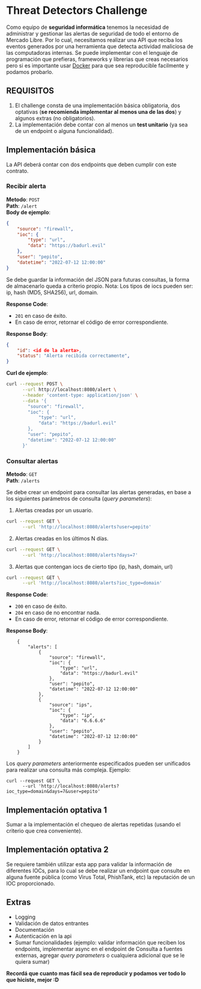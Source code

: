 # Threat Detectors Challenge

Como equipo de **seguridad informática** tenemos la necesidad de administrar y gestionar las alertas de seguridad de todo el entorno de Mercado Libre.
Por lo cual, necesitamos realizar una API que reciba los eventos generados por una herramienta que detecta actividad maliciosa de las computadoras internas.
Se puede implementar con el lenguaje de programación que prefieras, frameworks y librerias que creas necesarios pero si es importante usar [Docker](https://www.docker.com/) para que sea reproducible facilmente y podamos probarlo.

## REQUISITOS

1. El challenge consta de una implementación básica obligatoria, dos optativas (**se recomienda implementar al menos una de las dos**) y algunos extras (no obligatorios).
2. La implementación debe contar con al menos un **test unitario** (ya sea de un endpoint o alguna funcionalidad).


## Implementación básica

La API deberá contar con dos endpoints que deben cumplir con este contrato.

### Recibir alerta
**Metodo**: `POST` \
**Path**: `/alert` \
**Body de ejemplo**:
```json
{
	"source": "firewall",
	"ioc": {
		"type": "url",
		"data": "https://badurl.evil"
	},
	"user": "pepito",
	"datetime": "2022-07-12 12:00:00"
}
```

Se debe guardar la información del JSON para futuras consultas, la forma de almacenarlo queda a criterio propio.
Nota: Los tipos de iocs pueden ser: ip, hash (MD5, SHA256), url, domain.

**Response Code**:
- `201` en caso de éxito.
- En caso de error, retornar el código de error correspondiente.

**Response Body**:
```json
{
    "id": <id de la alerta>,
    "status": "Alerta recibida correctamente",
}
```

**Curl de ejemplo**:
```bash
curl --request POST \
      --url http://localhost:8080/alert \
      --header 'content-type: application/json' \
      --data '{
		"source": "firewall",
		"ioc": {
			"type": "url",
			"data": "https://badurl.evil"
		},
		"user": "pepito",
		"datetime": "2022-07-12 12:00:00"
	  }'
```

### Consultar alertas

**Metodo**: `GET` \
**Path**: `/alerts`

Se debe crear un endpoint para consultar las alertas generadas, en base a los siguientes parámetros de consulta (_query parameters_):

1. Alertas creadas por un usuario.
```bash
curl --request GET \
      --url 'http://localhost:8080/alerts?user=pepito'
```

2. Alertas creadas en los últimos N días.
```bash
curl --request GET \
      --url 'http://localhost:8080/alerts?days=7'
```

3. Alertas que contengan iocs de cierto tipo (ip, hash, domain, url)
```bash
curl --request GET \
      --url 'http://localhost:8080/alerts?ioc_type=domain'
```

**Response Code**:
- `200` en caso de éxito.
- `204` en caso de no encontrar nada.
- En caso de error, retornar el código de error correspondiente.

**Response Body**:
```
    {
		"alerts": [
			{
				"source": "firewall",
				"ioc": {
					"type": "url",
					"data": "https://badurl.evil"
				},
				"user": "pepito",
				"datetime": "2022-07-12 12:00:00"
			},
			{
				"source": "ips",
				"ioc": {
					"type": "ip",
					"data": "6.6.6.6"
				},
				"user": "pepito",
				"datetime": "2022-07-12 12:00:00"
			}
		]
	}
```

Los _query parameters_ anteriormente especificados pueden ser unificados para realizar una consulta más compleja. Ejemplo:
```
curl --request GET \
      --url 'http://localhost:8080/alerts?ioc_type=domain&days=7&user=pepito'
```

## Implementación optativa 1
Sumar a la implementación el chequeo de alertas repetidas (usando el criterio que crea conveniente).

## Implementación optativa 2
Se requiere también utilizar esta app para validar la información de diferentes IOCs, para lo cual se debe realizar un endpoint que consulte en alguna fuente pública (como Virus Total, PhishTank, etc) la reputación de un IOC proporcionado.

## Extras
- Logging
- Validación de datos entrantes
- Documentación
- Autenticación en la api
- Sumar funcionalidades (ejemplo: validar información que reciben los endpoints, implementar async en el endpoint de Consulta a fuentes externas, agregar _query parameters_ o cualquiera adicional que se le quiera sumar)

**Recordá que cuanto mas fácil sea de reproducir y podamos ver todo lo que hiciste, mejor :D**

